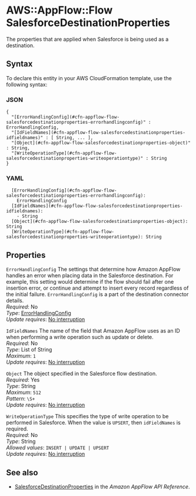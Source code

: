# AWS::AppFlow::Flow SalesforceDestinationProperties<a name="aws-properties-appflow-flow-salesforcedestinationproperties"></a>

 The properties that are applied when Salesforce is being used as a destination\. 

## Syntax<a name="aws-properties-appflow-flow-salesforcedestinationproperties-syntax"></a>

To declare this entity in your AWS CloudFormation template, use the following syntax:

### JSON<a name="aws-properties-appflow-flow-salesforcedestinationproperties-syntax.json"></a>

```
{
  "[ErrorHandlingConfig](#cfn-appflow-flow-salesforcedestinationproperties-errorhandlingconfig)" : ErrorHandlingConfig,
  "[IdFieldNames](#cfn-appflow-flow-salesforcedestinationproperties-idfieldnames)" : [ String, ... ],
  "[Object](#cfn-appflow-flow-salesforcedestinationproperties-object)" : String,
  "[WriteOperationType](#cfn-appflow-flow-salesforcedestinationproperties-writeoperationtype)" : String
}
```

### YAML<a name="aws-properties-appflow-flow-salesforcedestinationproperties-syntax.yaml"></a>

```
  [ErrorHandlingConfig](#cfn-appflow-flow-salesforcedestinationproperties-errorhandlingconfig): 
    ErrorHandlingConfig
  [IdFieldNames](#cfn-appflow-flow-salesforcedestinationproperties-idfieldnames): 
    - String
  [Object](#cfn-appflow-flow-salesforcedestinationproperties-object): String
  [WriteOperationType](#cfn-appflow-flow-salesforcedestinationproperties-writeoperationtype): String
```

## Properties<a name="aws-properties-appflow-flow-salesforcedestinationproperties-properties"></a>

`ErrorHandlingConfig`  <a name="cfn-appflow-flow-salesforcedestinationproperties-errorhandlingconfig"></a>
 The settings that determine how Amazon AppFlow handles an error when placing data in the Salesforce destination\. For example, this setting would determine if the flow should fail after one insertion error, or continue and attempt to insert every record regardless of the initial failure\. `ErrorHandlingConfig` is a part of the destination connector details\.   
*Required*: No  
*Type*: [ErrorHandlingConfig](aws-properties-appflow-flow-errorhandlingconfig.md)  
*Update requires*: [No interruption](https://docs.aws.amazon.com/AWSCloudFormation/latest/UserGuide/using-cfn-updating-stacks-update-behaviors.html#update-no-interrupt)

`IdFieldNames`  <a name="cfn-appflow-flow-salesforcedestinationproperties-idfieldnames"></a>
 The name of the field that Amazon AppFlow uses as an ID when performing a write operation such as update or delete\.   
*Required*: No  
*Type*: List of String  
*Maximum*: `1`  
*Update requires*: [No interruption](https://docs.aws.amazon.com/AWSCloudFormation/latest/UserGuide/using-cfn-updating-stacks-update-behaviors.html#update-no-interrupt)

`Object`  <a name="cfn-appflow-flow-salesforcedestinationproperties-object"></a>
 The object specified in the Salesforce flow destination\.   
*Required*: Yes  
*Type*: String  
*Maximum*: `512`  
*Pattern*: `\S+`  
*Update requires*: [No interruption](https://docs.aws.amazon.com/AWSCloudFormation/latest/UserGuide/using-cfn-updating-stacks-update-behaviors.html#update-no-interrupt)

`WriteOperationType`  <a name="cfn-appflow-flow-salesforcedestinationproperties-writeoperationtype"></a>
 This specifies the type of write operation to be performed in Salesforce\. When the value is `UPSERT`, then `idFieldNames` is required\.   
*Required*: No  
*Type*: String  
*Allowed values*: `INSERT | UPDATE | UPSERT`  
*Update requires*: [No interruption](https://docs.aws.amazon.com/AWSCloudFormation/latest/UserGuide/using-cfn-updating-stacks-update-behaviors.html#update-no-interrupt)

## See also<a name="aws-properties-appflow-flow-salesforcedestinationproperties--seealso"></a>
+ [SalesforceDestinationProperties](https://docs.aws.amazon.com/appflow/1.0/APIReference/API_SalesforceDestinationProperties.html) in the *Amazon AppFlow API Reference*\.

